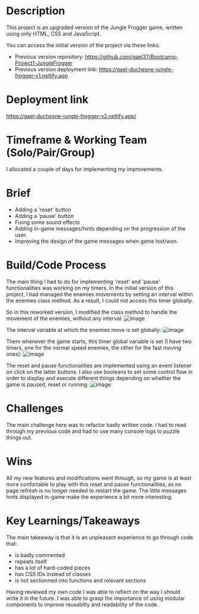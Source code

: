 # Description

This project is an upgraded version of the Jungle Frogger game, written using only HTML, CSS and JavaScript.

You can access the initial version of the project via these links:
- Previous version repository: https://github.com/gael37/Bootcamp-Project1-JungleFrogger
- Previous version deployment link: https://gael-duchesne-jungle-frogger-v1.netlify.app

# Deployment link

https://gael-duchesne-jungle-frogger-v2.netlify.app/

# Timeframe & Working Team (Solo/Pair/Group)

I allocated a couple of days for implementing my improvements.

# Brief

- Adding a 'reset' button
- Adding a 'pause' button
- Fixing some sound effects
- Adding in-game messages/hints depending on the progression of the user.
- Improving the design of the game messages when game lost/won.

# Build/Code Process

The main thing I had to do for implementing 'reset' and 'pause' functionalities was working on my timers.
In the initial version of this project, I had managed the enemies movements by setting an interval within the enemies class method. As a result, I could not access this timer globally.

So in this reworked version, I modified the class method to handle the movement of the enemies, without any interval:
![image](https://user-images.githubusercontent.com/113553373/228225730-2beb9000-5b82-4194-8b40-3650b2f6d76a.png)

The interval variable at which the enemies move is set globally:
![image](https://user-images.githubusercontent.com/113553373/228226147-a5a05391-93ee-40ee-a5ac-32d0e30040d2.png)

Them whenever the game starts, this timer global variable is set (I have two timers, one for the normal speed enemies, the other for the fast moving ones):
![image](https://user-images.githubusercontent.com/113553373/228226575-2c357ff9-c65d-4b30-953a-33ffad94a49e.png)

The reset and pause functionalities are implemented using an event listener on click on the latter buttons. I also use booleans to set some control flow in order to display and execute different things depending on whether the game is paused, reset or running:
![image](https://user-images.githubusercontent.com/113553373/228227602-a5ce188c-b7aa-4e7a-97dd-60514b071516.png)


# Challenges

The main challenge here was to refactor badly written code. I had to read through my previous code and had to use many console logs to puzzle things out.

# Wins

All my new features and modifications went through, so my game is at least more confortable to play with this reset and pause functionalities, as no page refresh is no longer needed to restart the game.
The little messages hints displayed in-game make the experience a bit more interesting.

# Key Learnings/Takeaways

The main takeaway is that it is an unpleasant experience to go through code that:
- is badly commented
- repeats itself
- has a lot of hard-coded pieces
- has CSS IDs instead of classes
- is not sectionned into functions and relevant sections

Having reviewed my own code I was able to reflect on the way I should write it in the future.
I was able to grasp the importance of using modular components to improve reusablity and readability of the code.






